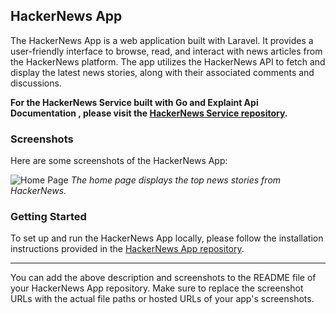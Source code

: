 ## HackerNews App

The HackerNews App is a web application built with Laravel. It provides a user-friendly interface to browse, read, and interact with news articles from the HackerNews platform. The app utilizes the HackerNews API to fetch and display the latest news stories, along with their associated comments and discussions.

**For the HackerNews Service built with Go and Explaint Api Documentation , please visit the [HackerNews Service repository](https://github.com/bimaagung/hackernews-service.git).**

### Screenshots

Here are some screenshots of the HackerNews App:

![Home Page](/screenshots/home.png)
*The home page displays the top news stories from HackerNews.*

### Getting Started

To set up and run the HackerNews App locally, please follow the installation instructions provided in the [HackerNews App repository](https://github.com/bimaagung/hackernews-app.git).

---

You can add the above description and screenshots to the README file of your HackerNews App repository. Make sure to replace the screenshot URLs with the actual file paths or hosted URLs of your app's screenshots.

